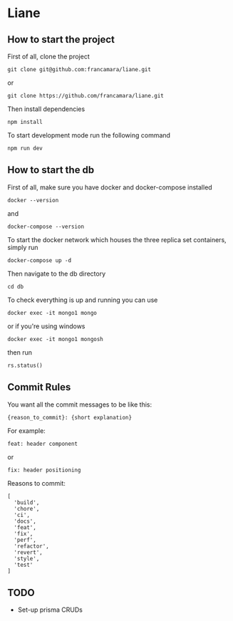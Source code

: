 # Liane

## How to start the project

First of all, clone the project

```
git clone git@github.com:francamara/liane.git
```
or 
```
git clone https://github.com/francamara/liane.git
```

Then install dependencies
```
npm install
```

To start development mode run the following command
```
npm run dev
```

## How to start the db

First of all, make sure you have docker and docker-compose installed

```
docker --version
```
and
```
docker-compose --version
```

To start the docker network which houses the three replica set containers, simply run
```
docker-compose up -d
```

Then navigate to the db directory
```
cd db
```

To check everything is up and running you can use
```
docker exec -it mongo1 mongo
```
or if you're using windows
```
docker exec -it mongo1 mongosh
```

then run
```
rs.status()
```


## Commit Rules
You want all the commit messages to be like this:

```
{reason_to_commit}: {short explanation}
```
For example:
```
feat: header component
```
or
```
fix: header positioning
```

Reasons to commit:

```
[
  'build',
  'chore',
  'ci',
  'docs',
  'feat',
  'fix',
  'perf',
  'refactor',
  'revert',
  'style',
  'test'
]
```

## TODO

- Set-up prisma CRUDs